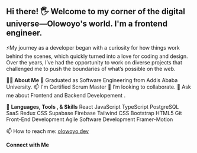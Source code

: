 ## Hi there! 🖐️ Welcome to my corner of the digital universe—Olowoyo's world. I'm a frontend engineer.
⚡My journey as a developer began with a curiosity for how things work behind the scenes, which quickly turned into a love for coding and design. 
Over the years, I’ve had the opportunity to work on diverse projects that challenged me to push the boundaries of what’s possible on the web.

:raising_hand_man: **About Me**
🌱 Graduated as Software Engineering from Addis Ababa University.
📫 I'm Certified Scrum Master
👯 I’m looking to collaborate.
💬 Ask me about Frontend and Backend Developement .

:wrench: **Languages, Tools , & Skills**
React
JavaScript
TypeScript
PostgreSQL
SaaS
Redux
CSS
Supabase
Firebase
Tailwind CSS
Bootstrap
HTML5
Git
Front-End Development
Agile Software Development
Framer-Motion

📫 How to reach me: <a href='olowoyo.dev'>olowoyo.dev</a>

**Connect with Me** 

<!--
**Olowoyo/olowoyo** is a ✨ _special_ ✨ repository because its `README.md` (this file) appears on your GitHub profile.

Here are some ideas to get you started:

- 🔭 I’m currently working on ...
- 🌱 I’m currently learning ...
- 👯 I’m looking to collaborate on ...
- 🤔 I’m looking for help with ...
- 💬 Ask me about ...
- 📫 How to reach me: ...
- 😄 Pronouns: ...
- ⚡ Fun fact: ...
-->
